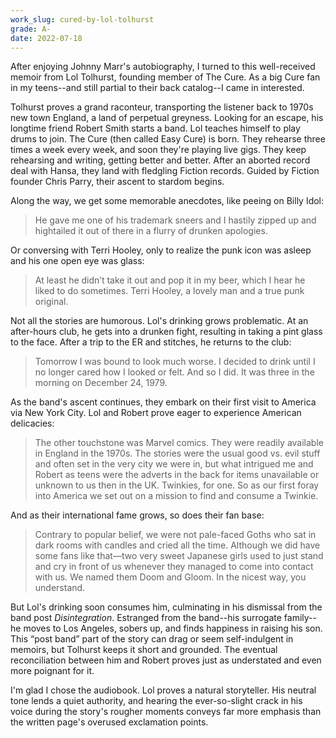 ```yaml
---
work_slug: cured-by-lol-tolhurst
grade: A-
date: 2022-07-18
---
```


After enjoying <span data-work-slug="set-the-boy-free-by-johnny-marr">Johnny Marr's autobiography</span>, I turned to this well-received memoir from Lol Tolhurst, founding member of The Cure. As a big Cure fan in my teens--and still partial to their back catalog--I came in interested.

<!-- end -->

Tolhurst proves a grand raconteur, transporting the listener back to 1970s new town England, a land of perpetual greyness. Looking for an escape, his longtime friend Robert Smith starts a band. Lol teaches himself to play drums to join. The Cure (then called Easy Cure) is born. They rehearse three times a week every week, and soon they're playing live gigs. They keep rehearsing and writing, getting better and better. After an aborted record deal with Hansa, they land with fledgling Fiction records. Guided by Fiction founder Chris Parry, their ascent to stardom begins.

Along the way, we get some memorable anecdotes, like peeing on Billy Idol:

> He gave me one of his trademark sneers and I hastily zipped up and hightailed it out of there in a flurry of drunken apologies.

Or conversing with Terri Hooley, only to realize the punk icon was asleep and his one open eye was glass:

> At least he didn’t take it out and pop it in my beer, which I hear he liked to do sometimes. Terri Hooley, a lovely man and a true punk original.

Not all the stories are humorous. Lol's drinking grows problematic. At an after-hours club, he gets into a drunken fight, resulting in taking a pint glass to the face. After a trip to the ER and stitches, he returns to the club:

> Tomorrow I was bound to look much worse. I decided to drink until I no longer cared how I looked or felt. And so I did. It was three in the morning on December 24, 1979.

As the band's ascent continues, they embark on their first visit to America via New York City. Lol and Robert prove eager to experience American delicacies:

> The other touchstone was Marvel comics. They were readily available in England in the 1970s. The stories were the usual good vs. evil stuff and often set in the very city we were in, but what intrigued me and Robert as teens were the adverts in the back for items unavailable or unknown to us then in the UK. Twinkies, for one. So as our first foray into America we set out on a mission to find and consume a Twinkie.

And as their international fame grows, so does their fan base:

> Contrary to popular belief, we were not pale-faced Goths who sat in dark rooms with candles and cried all the time. Although we did have some fans like that—two very sweet Japanese girls used to just stand and cry in front of us whenever they managed to come into contact with us. We named them Doom and Gloom. In the nicest way, you understand.

But Lol's drinking soon consumes him, culminating in his dismissal from the band post _Disintegration_. Estranged from the band--his surrogate family--he moves to Los Angeles, sobers up, and finds happiness in raising his son. This “post band” part of the story can drag or seem self-indulgent in memoirs, but Tolhurst keeps it short and grounded. The eventual reconciliation between him and Robert proves just as understated and even more poignant for it.

I'm glad I chose the audiobook. Lol proves a natural storyteller. His neutral tone lends a quiet authority, and hearing the ever-so-slight crack in his voice during the story's rougher moments conveys far more emphasis than the written page's overused exclamation points.

